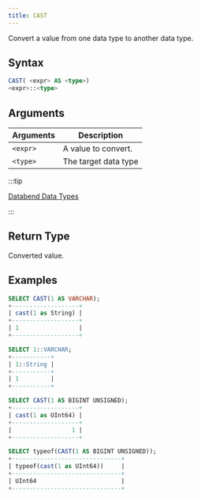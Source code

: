 ```yaml
---
title: CAST
---
```


Convert a value from one data type to another data type.

## Syntax

```sql
CAST( <expr> AS <type>)
<expr>::<type>
```

## Arguments

| Arguments   | Description |
| ----------- | ----------- |
| `<expr>` | A value to convert. |
| `<type>` | The target data type |

:::tip

[Databend Data Types](../../10-data-types/index.md)

:::

## Return Type

Converted value.

## Examples

```sql
SELECT CAST(1 AS VARCHAR);
+-------------------+
| cast(1 as String) |
+-------------------+
| 1                 |
+-------------------+

SELECT 1::VARCHAR;
+-----------+
| 1::String |
+-----------+
| 1         |
+-----------+

SELECT CAST(1 AS BIGINT UNSIGNED);
+-------------------+
| cast(1 as UInt64) |
+-------------------+
|                 1 |
+-------------------+

SELECT typeof(CAST(1 AS BIGINT UNSIGNED));
+-------------------------------+
| typeof(cast(1 as UInt64))     |
+-------------------------------+
| UInt64                        |
+-------------------------------+
```
